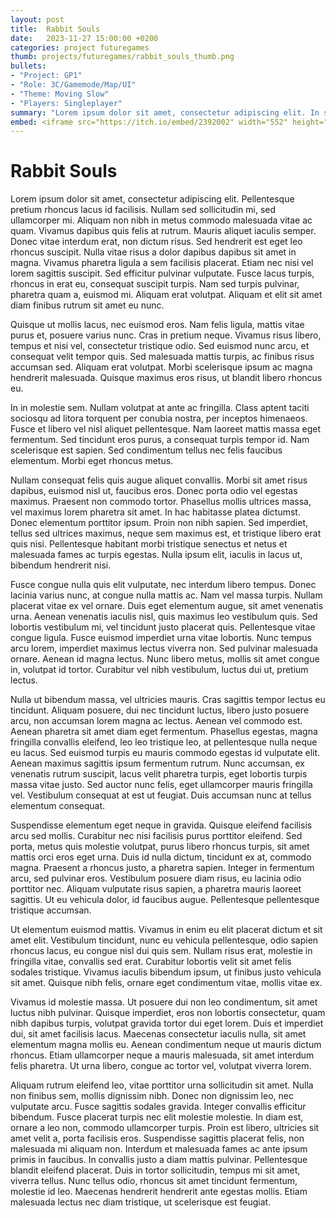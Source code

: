 ```yaml
---
layout: post
title:  Rabbit Souls
date:   2023-11-27 15:00:00 +0200
categories: project futuregames
thumb: projects/futuregames/rabbit_souls_thumb.png
bullets:
- "Project: GP1"
- "Role: 3C/Gamemode/Map/UI"
- "Theme: Moving Slow"
- "Players: Singleplayer"
summary: "Lorem ipsum dolor sit amet, consectetur adipiscing elit. In sollicitudin felis ac eros fringilla, eget convallis mi posuere. Nulla ut ultricies tortor, vel faucibus quam."
embed: <iframe src="https://itch.io/embed/2392002" width="552" height="167" frameborder="0"><a href="https://futuregames.itch.io/rabbit-souls">Rabbit Souls by Futuregames, Team 01</a></iframe>
---
```

# Rabbit Souls

Lorem ipsum dolor sit amet, consectetur adipiscing elit. Pellentesque pretium rhoncus lacus id facilisis. Nullam sed sollicitudin mi, sed ullamcorper mi. Aliquam non nibh in metus commodo malesuada vitae ac quam. Vivamus dapibus quis felis at rutrum. Mauris aliquet iaculis semper. Donec vitae interdum erat, non dictum risus. Sed hendrerit est eget leo rhoncus suscipit. Nulla vitae risus a dolor dapibus dapibus sit amet in magna. Vivamus pharetra ligula a sem facilisis placerat. Etiam nec nisi vel lorem sagittis suscipit. Sed efficitur pulvinar vulputate. Fusce lacus turpis, rhoncus in erat eu, consequat suscipit turpis. Nam sed turpis pulvinar, pharetra quam a, euismod mi. Aliquam erat volutpat. Aliquam et elit sit amet diam finibus rutrum sit amet eu nunc.

Quisque ut mollis lacus, nec euismod eros. Nam felis ligula, mattis vitae purus et, posuere varius nunc. Cras in pretium neque. Vivamus risus libero, tempus et nisi vel, consectetur tristique odio. Sed euismod nunc arcu, et consequat velit tempor quis. Sed malesuada mattis turpis, ac finibus risus accumsan sed. Aliquam erat volutpat. Morbi scelerisque ipsum ac magna hendrerit malesuada. Quisque maximus eros risus, ut blandit libero rhoncus eu.

In in molestie sem. Nullam volutpat at ante ac fringilla. Class aptent taciti sociosqu ad litora torquent per conubia nostra, per inceptos himenaeos. Fusce et libero vel nisl aliquet pellentesque. Nam laoreet mattis massa eget fermentum. Sed tincidunt eros purus, a consequat turpis tempor id. Nam scelerisque est sapien. Sed condimentum tellus nec felis faucibus elementum. Morbi eget rhoncus metus.

Nullam consequat felis quis augue aliquet convallis. Morbi sit amet risus dapibus, euismod nisl ut, faucibus eros. Donec porta odio vel egestas maximus. Praesent non commodo tortor. Phasellus mollis ultrices massa, vel maximus lorem pharetra sit amet. In hac habitasse platea dictumst. Donec elementum porttitor ipsum. Proin non nibh sapien. Sed imperdiet, tellus sed ultrices maximus, neque sem maximus est, et tristique libero erat quis nisi. Pellentesque habitant morbi tristique senectus et netus et malesuada fames ac turpis egestas. Nulla ipsum elit, iaculis in lacus ut, bibendum hendrerit nisi.

Fusce congue nulla quis elit vulputate, nec interdum libero tempus. Donec lacinia varius nunc, at congue nulla mattis ac. Nam vel massa turpis. Nullam placerat vitae ex vel ornare. Duis eget elementum augue, sit amet venenatis urna. Aenean venenatis iaculis nisl, quis maximus leo vestibulum quis. Sed lobortis vestibulum mi, vel tincidunt justo placerat quis. Pellentesque vitae congue ligula. Fusce euismod imperdiet urna vitae lobortis. Nunc tempus arcu lorem, imperdiet maximus lectus viverra non. Sed pulvinar malesuada ornare. Aenean id magna lectus. Nunc libero metus, mollis sit amet congue in, volutpat id tortor. Curabitur vel nibh vestibulum, luctus dui ut, pretium lectus.

Nulla ut bibendum massa, vel ultricies mauris. Cras sagittis tempor lectus eu tincidunt. Aliquam posuere, dui nec tincidunt luctus, libero justo posuere arcu, non accumsan lorem magna ac lectus. Aenean vel commodo est. Aenean pharetra sit amet diam eget fermentum. Phasellus egestas, magna fringilla convallis eleifend, leo leo tristique leo, at pellentesque nulla neque eu lacus. Sed euismod turpis eu mauris commodo egestas id vulputate elit. Aenean maximus sagittis ipsum fermentum rutrum. Nunc accumsan, ex venenatis rutrum suscipit, lacus velit pharetra turpis, eget lobortis turpis massa vitae justo. Sed auctor nunc felis, eget ullamcorper mauris fringilla vel. Vestibulum consequat at est ut feugiat. Duis accumsan nunc at tellus elementum consequat.

Suspendisse elementum eget neque in gravida. Quisque eleifend facilisis arcu sed mollis. Curabitur nec nisi facilisis purus porttitor eleifend. Sed porta, metus quis molestie volutpat, purus libero rhoncus turpis, sit amet mattis orci eros eget urna. Duis id nulla dictum, tincidunt ex at, commodo magna. Praesent a rhoncus justo, a pharetra sapien. Integer in fermentum arcu, sed pulvinar eros. Vestibulum posuere diam risus, eu lacinia odio porttitor nec. Aliquam vulputate risus sapien, a pharetra mauris laoreet sagittis. Ut eu vehicula dolor, id faucibus augue. Pellentesque pellentesque tristique accumsan.

Ut elementum euismod mattis. Vivamus in enim eu elit placerat dictum et sit amet elit. Vestibulum tincidunt, nunc eu vehicula pellentesque, odio sapien rhoncus lacus, eu congue nisl dui quis sem. Nullam risus erat, molestie in fringilla vitae, convallis sed erat. Curabitur lobortis velit sit amet felis sodales tristique. Vivamus iaculis bibendum ipsum, ut finibus justo vehicula sit amet. Quisque nibh felis, ornare eget condimentum vitae, mollis vitae ex.

Vivamus id molestie massa. Ut posuere dui non leo condimentum, sit amet luctus nibh pulvinar. Quisque imperdiet, eros non lobortis consectetur, quam nibh dapibus turpis, volutpat gravida tortor dui eget lorem. Duis et imperdiet dui, sit amet facilisis lacus. Maecenas consectetur iaculis nulla, sit amet elementum magna mollis eu. Aenean condimentum neque ut mauris dictum rhoncus. Etiam ullamcorper neque a mauris malesuada, sit amet interdum felis pharetra. Ut urna libero, congue ac tortor vel, volutpat viverra lorem.

Aliquam rutrum eleifend leo, vitae porttitor urna sollicitudin sit amet. Nulla non finibus sem, mollis dignissim nibh. Donec non dignissim leo, nec vulputate arcu. Fusce sagittis sodales gravida. Integer convallis efficitur bibendum. Fusce placerat turpis nec elit molestie molestie. In diam est, ornare a leo non, commodo ullamcorper turpis. Proin est libero, ultricies sit amet velit a, porta facilisis eros. Suspendisse sagittis placerat felis, non malesuada mi aliquam non. Interdum et malesuada fames ac ante ipsum primis in faucibus. In convallis justo a diam mattis pulvinar. Pellentesque blandit eleifend placerat. Duis in tortor sollicitudin, tempus mi sit amet, viverra tellus. Nunc tellus odio, rhoncus sit amet tincidunt fermentum, molestie id leo. Maecenas hendrerit hendrerit ante egestas mollis. Etiam malesuada lectus nec diam tristique, ut scelerisque est feugiat. 